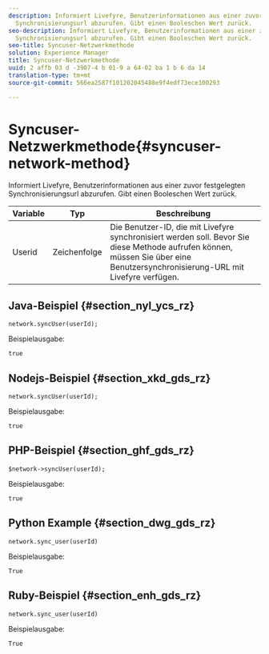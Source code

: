 ```yaml
---
description: Informiert Livefyre, Benutzerinformationen aus einer zuvor festgelegten
  Synchronisierungsurl abzurufen. Gibt einen Booleschen Wert zurück.
seo-description: Informiert Livefyre, Benutzerinformationen aus einer zuvor festgelegten
  Synchronisierungsurl abzurufen. Gibt einen Booleschen Wert zurück.
seo-title: Syncuser-Netzwerkmethode
solution: Experience Manager
title: Syncuser-Netzwerkmethode
uuid: 2 affb 03 d -3907-4 b 01-9 a 64-02 ba 1 b 6 da 14
translation-type: tm+mt
source-git-commit: 566ea2587f101202045488e9f4edf73ece100293

---
```



# Syncuser-Netzwerkmethode{#syncuser-network-method}

Informiert Livefyre, Benutzerinformationen aus einer zuvor festgelegten Synchronisierungsurl abzurufen. Gibt einen Booleschen Wert zurück.

| Variable | Typ | Beschreibung |
|--- |--- |--- |
| Userid | Zeichenfolge | Die Benutzer-ID, die mit Livefyre synchronisiert werden soll. Bevor Sie diese Methode aufrufen können, müssen Sie über eine Benutzersynchronisierung-URL mit Livefyre verfügen. |

## Java-Beispiel {#section_nyl_ycs_rz}

```
network.syncUser(userId); 
```

Beispielausgabe:

```
true
```

## Nodejs-Beispiel {#section_xkd_gds_rz}

```
network.syncUser(userId); 
```

Beispielausgabe:

```
true
```

## PHP-Beispiel {#section_ghf_gds_rz}

```
$network->syncUser(userId); 
```

Beispielausgabe:

```
true
```

## Python Example {#section_dwg_gds_rz}

```
network.sync_user(userId) 
```

Beispielausgabe:

```
True
```

## Ruby-Beispiel {#section_enh_gds_rz}

```
network.sync_user(userId) 
```

Beispielausgabe:

```
True
```
